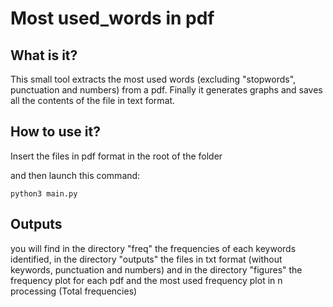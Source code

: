 # Most used_words in pdf

## What is it?
This small tool extracts the most used words (excluding "stopwords", punctuation and numbers) from a pdf. 
Finally it generates graphs and saves all the contents of the file in text format.

## How to use it?

Insert the files in pdf format in the root of the folder

and then launch this command:

```
python3 main.py
```

## Outputs

you will find in the directory "freq" the frequencies of each keywords identified, in the directory "outputs" the files in txt format (without keywords, punctuation and numbers)
and in the directory "figures" the frequency plot for each pdf and the most used frequency plot in n processing (Total frequencies)
